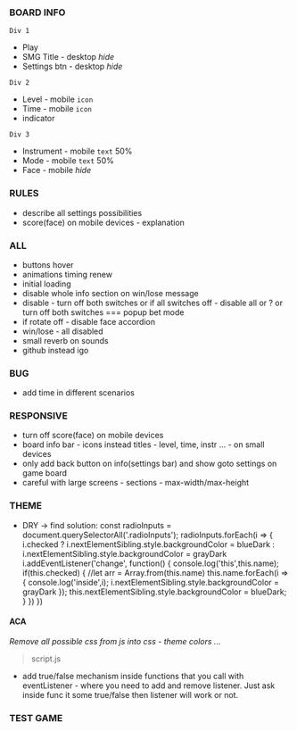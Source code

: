 ### BOARD INFO
`Div 1` 
- Play
- SMG Title - desktop *hide*  
- Settings btn - desktop *hide*

`Div 2`
- Level - mobile `icon`
- Time - mobile `icon`
- indicator

`Div 3`
- Instrument - mobile `text` 50%
- Mode - mobile `text` 50%
- Face - mobile *hide*

### RULES
- describe all settings possibilities
- score(face) on mobile devices - explanation

### ALL
- buttons hover
- animations timing renew
- initial loading
- disable whole info section on win/lose message
- disable - turn off both switches or if all switches off - disable all or ? or turn off both switches === popup bet mode
- if rotate off - disable face accordion
- win/lose - all disabled
- small reverb on sounds
- github instead igo

### BUG
- add time in different scenarios

### RESPONSIVE
- turn off score(face) on mobile devices
- board info bar - icons instead titles - level, time, instr ... - on small devices
- only add back button on info(settings bar) and show goto settings on game board
- careful with large screens - sections - max-width/max-height

### THEME
- DRY -> find solution: 
const radioInputs = document.querySelectorAll('.radioInputs');
  radioInputs.forEach(i => { 
      i.checked ? i.nextElementSibling.style.backgroundColor = blueDark : i.nextElementSibling.style.backgroundColor = grayDark
      i.addEventListener('change', function() {
        console.log('this',this.name);
        if(this.checked) {
            //let arr = Array.from(this.name)
            this.name.forEach(i => { 
                console.log('inside',i);
                i.nextElementSibling.style.backgroundColor = grayDark
            }); 
            this.nextElementSibling.style.backgroundColor = blueDark;
        } 
    })
}) 


#### ACA
*Remove all possible css from js into css - theme colors ...*

> script.js
- add true/false mechanism inside functions that you call with eventListener - where
  you need to add and remove listener. Just ask inside func it some true/false then listener
  will work or not.

### TEST GAME